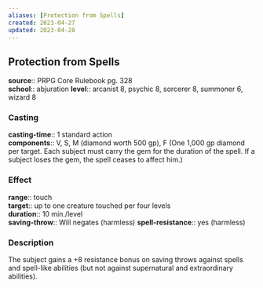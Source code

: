 ```yaml
---
aliases: [Protection from Spells]
created: 2023-04-27
updated: 2023-04-28
---
```


## Protection from Spells

**source**:: PRPG Core Rulebook pg. 328  
**school**:: abjuration
**level**:: arcanist 8, psychic 8, sorcerer 8, summoner 6, wizard 8

### Casting

**casting-time**:: 1 standard action  
**components**:: V, S, M (diamond worth 500 gp), F (One 1,000 gp diamond per target. Each subject must carry the gem for the duration of the spell. If a subject loses the gem, the spell ceases to affect him.)

### Effect

**range**:: touch  
**target**:: up to one creature touched per four levels  
**duration**:: 10 min./level  
**saving-throw**:: Will negates (harmless)
**spell-resistance**:: yes (harmless)

### Description

The subject gains a +8 resistance bonus on saving throws against spells and spell-like abilities (but not against supernatural and extraordinary abilities).
